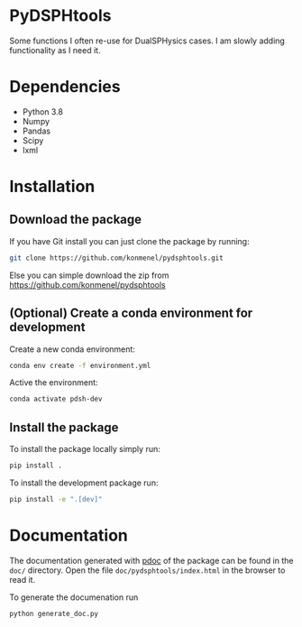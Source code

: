 # PyDSPHtools
Some functions I often re-use for DualSPHysics cases. I am slowly adding functionality as I need it.

# Dependencies
- Python 3.8
- Numpy
- Pandas
- Scipy
- lxml

# Installation
## Download the package
If you have Git install you can just clone the package by running:
```bash
git clone https://github.com/konmenel/pydsphtools.git
```

Else you can simple download the zip from https://github.com/konmenel/pydsphtools

## (Optional) Create a conda environment for development
Create a new conda environment:
```bash
conda env create -f environment.yml
```

Active the environment:
```bash
conda activate pdsh-dev
```

## Install the package
To install the package locally simply run:
```bash
pip install .
```

To install the development package run:
```bash
pip install -e ".[dev]"
```

# Documentation
The documentation generated with [pdoc](https://pdoc3.github.io/pdoc/) of the package can be found in the `doc/` directory. Open the file `doc/pydsphtools/index.html` in the browser to read it.

To generate the documenation run
```bash
python generate_doc.py
```
